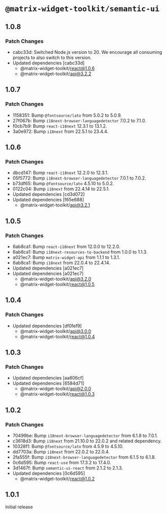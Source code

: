 # `@matrix-widget-toolkit/semantic-ui`

## 1.0.8

### Patch Changes

- cabc33d: Switched Node.js version to 20. We encourage all consuming projects to also switch to this version.
- Updated dependencies [cabc33d]
  - @matrix-widget-toolkit/react@1.0.6
  - @matrix-widget-toolkit/api@3.2.2

## 1.0.7

### Patch Changes

- 1158351: Bump `@fontsource/lato` from 5.0.2 to 5.0.9.
- 27f067b: Bump `i18next-browser-languagedetector` 7.0.2 to 7.1.0.
- f0cb7b9: Bump `react-i18next` 12.3.1 to 13.1.2.
- 3a0e972: Bump `i18next` from 22.5.1 to 23.4.4.

## 1.0.6

### Patch Changes

- dbcd147: Bump `react-i18next` 12.2.0 to 12.3.1.
- 05f5772: Bump `i18next-browser-languagedetector` 7.0.1 to 7.0.2.
- b73df65: Bump `@fontsource/lato` 4.5.10 to 5.0.2.
- 0122c04: Bump `i18next` from 22.4.14 to 22.5.1.
- Updated dependencies [cd3d072]
- Updated dependencies [f65e688]
  - @matrix-widget-toolkit/api@3.2.1

## 1.0.5

### Patch Changes

- 6ab8ca1: Bump `react-i18next` from 12.0.0 to 12.2.0.
- 6ab8ca1: Bump `i18next-resources-to-backend` from 1.0.0 to 1.1.3.
- a021ec7: Bump `matrix-widget-api` from 1.1.1 to 1.3.1.
- 6ab8ca1: Bump `i18next` from 22.0.4 to 22.4.14.
- Updated dependencies [a021ec7]
- Updated dependencies [a021ec7]
  - @matrix-widget-toolkit/api@3.2.0
  - @matrix-widget-toolkit/react@1.0.5

## 1.0.4

### Patch Changes

- Updated dependencies [df0fef9]
  - @matrix-widget-toolkit/api@3.0.0
  - @matrix-widget-toolkit/react@1.0.4

## 1.0.3

### Patch Changes

- Updated dependencies [aa806cf]
- Updated dependencies [6584d71]
  - @matrix-widget-toolkit/api@2.0.0
  - @matrix-widget-toolkit/react@1.0.3

## 1.0.2

### Patch Changes

- 70499be: Bump `i18next-browser-languagedetector` from 6.1.8 to 7.0.1.
- c3618d3: Bump `i18next` from 21.10.0 to 22.0.2 and related dependency.
- 10328f1: Bump `@fontsource/lato` from 4.5.9 to 4.5.10.
- dd7703a: Bump `i18next` from 22.0.2 to 22.0.4.
- 2fa555f: Bump `i18next-browser-languagedetector` from 6.1.5 to 6.1.8.
- 0c6d595: Bump `react-use` from 17.3.2 to 17.4.0.
- 3d1467f: Bump `semantic-ui-react` from 2.1.2 to 2.1.3.
- Updated dependencies [0c6d595]
  - @matrix-widget-toolkit/react@1.0.2

## 1.0.1

Initial release
